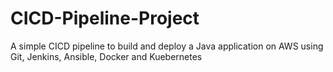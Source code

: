 # CICD-Pipeline-Project
A simple CICD pipeline to build and deploy a Java application on AWS using Git, Jenkins, Ansible, Docker and Kuebernetes
